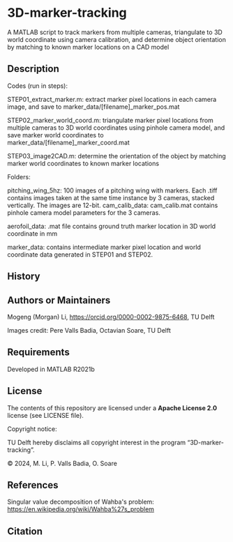 # 3D-marker-tracking
A MATLAB script to track markers from multiple cameras, triangulate to 3D world coordinate using camera calibration, and determine object orientation by matching to known marker locations on a CAD model



## Description

<!--- Provide description of the contents of the code repository   
    * Provide information about what the code does  
    * Provide links for demos, blog posts, etc. (if applicable)  
    * Mention any caveats and assumptions that were considered  
-->  
Codes (run in steps):

STEP01_extract_marker.m: extract marker pixel locations in each camera image, and save to marker_data/[filename]_marker_pos.mat

STEP02_marker_world_coord.m: triangulate marker pixel locations from multiple cameras to 3D world coordinates using pinhole camera model, and save marker world coordinates to marker_data/[filename]_marker_coord.mat

STEP03_image2CAD.m: determine the orientation of the object by matching marker world coordinates to known marker locations

Folders:

pitching_wing_5hz: 100 images of a pitching wing with markers. Each .tiff contains images taken at the same time instance by 3 cameras, stacked vertically. The images are 12-bit.
cam_calib_data: cam_calib.mat contains pinhole camera model parameters for the 3 cameras.

aerofoil_data: .mat file contains ground truth marker location in 3D world coordinate in mm

marker_data: contains intermediate marker pixel location and world coordinate data generated in STEP01 and STEP02.


## History




## Authors or Maintainers

<!--- Provide information about authors, maintainers and collaborators specifying contact details and role within the project, e.g.:   
    * Full name ([@GitHub username](https://github.com/username), [ORCID](https://doi.org/...), email address, institution/employer (role)  
-->
Mogeng (Morgan) Li, https://orcid.org/0000-0002-9875-6468, TU Delft

Images credit: Pere Valls Badia, Octavian Soare, TU Delft



## Requirements  

Developed in MATLAB R2021b



## License

The contents of this repository are licensed under a **Apache License 2.0** license (see LICENSE file).

Copyright notice:  

TU Delft hereby disclaims all copyright interest in the program “3D-marker-tracking”.  

© 2024, M. Li, P. Valls Badia, O. Soare



## References

Singular value decomposition of Wahba's problem:
https://en.wikipedia.org/wiki/Wahba%27s_problem



## Citation

<!--- Make the repository citable 

    * If you will be using the 4TU.ResearchData-Github integration, add the following reference and the DOI of the 4TU.ResearchData repository:

        If you want to cite this repository in your research paper, please use the following information:   
        Reference: [Connecting 4TU.ResearchData with Git](https://data.4tu.nl/info/about-your-data/getting-started)   
-->
